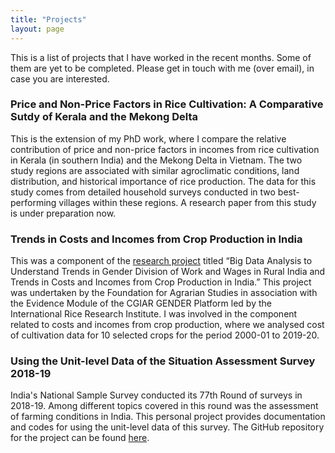 ```yaml
---
title: "Projects"
layout: page
---
```

This is a list of projects that I have worked in the recent months. Some of them are yet to be completed. Please get in touch with me (over email), in case you are interested.  

### Price and Non-Price Factors in Rice Cultivation: A Comparative Sutdy of Kerala and the Mekong Delta  
This is the extension of my PhD work, where I compare the relative contribution of price and non-price factors in incomes from rice cultivation in Kerala (in southern India) and the Mekong Delta in Vietnam. 
The two study regions are associated with similar agroclimatic conditions, land distribution, and historical importance of rice production. The data for this study comes from detailed household surveys conducted in two best-performing villages within these regions. 
A research paper from this study is under preparation now.  

### Trends in Costs and Incomes from Crop Production in India
This was a component of the [research project](https://fas.org.in/research/research-projects/trends-in-gender-division-of-work-and-wages-in-rural-india/) titled “Big Data Analysis to Understand Trends in Gender Division of Work and Wages in Rural India and Trends in Costs and Incomes from Crop Production in India.”
This project was undertaken by the Foundation for Agrarian Studies in association with the Evidence Module of the CGIAR GENDER Platform led by the International Rice Research Institute.
I was involved in the component related to costs and incomes from crop production, where we analysed cost of cultivation data for 10 selected crops for the period 2000-01 to 2019-20.  

### Using the Unit-level Data of the Situation Assessment Survey 2018-19
India's National Sample Survey conducted its 77th Round of surveys in 2018-19. Among different topics covered in this round was the assessment of farming conditions in India. 
This personal project provides documentation and codes for using the unit-level data of this survey. The GitHub repository for the project can be found [here](https://github.com/deepakjohnson91/NSSO-77-Round-SAS).  
